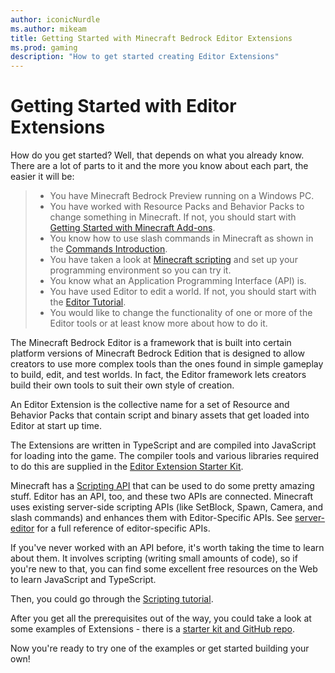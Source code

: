 ```yaml
---
author: iconicNurdle
ms.author: mikeam
title: Getting Started with Minecraft Bedrock Editor Extensions
ms.prod: gaming
description: "How to get started creating Editor Extensions"
---
```


# Getting Started with Editor Extensions

How do you get started? Well, that depends on what you already know. There are a lot of parts to it and the more you know about each part, the easier it will be:

>- You have Minecraft Bedrock Preview running on a Windows PC.
>- You have worked with Resource Packs and Behavior Packs to change something in Minecraft. If not, you should start with [Getting Started with Minecraft Add-ons](GettingStarted.md).
>- You know how to use slash commands in Minecraft as shown in the [Commands Introduction](CommandsIntroduction.md).
>- You have taken a look at [Minecraft scripting](../Documents/ScriptingGettingStarted.md) and set up your programming environment so you can try it.
>- You know what an Application Programming Interface (API) is.
>- You have used Editor to edit a world. If not, you should start with the [Editor Tutorial](EditorTutorial.md).
>- You would like to change the functionality of one or more of the Editor tools or at least know more about how to do it.

The Minecraft Bedrock Editor is a framework that is built into certain platform versions of Minecraft Bedrock Edition that is designed to allow creators to use more complex tools than the ones found in simple gameplay to build, edit, and test worlds. In fact, the Editor framework lets creators build their own tools to suit their own style of creation.

An Editor Extension is the collective name for a set of Resource and Behavior Packs that contain script and binary assets that get loaded into Editor at start up time.

The Extensions are written in TypeScript and are compiled into JavaScript for loading into the game. The compiler tools and various libraries required to do this are supplied in the [Editor Extension Starter Kit](https://github.com/Mojang/minecraft-editor).

Minecraft has a [Scripting API](./ScriptingGettingStarted.md) that can be used to do some pretty amazing stuff. Editor has an API, too, and these two APIs are connected. Minecraft uses existing server-side scripting APIs (like SetBlock, Spawn, Camera, and slash commands) and enhances them with Editor-Specific APIs. See [server-editor](../ScriptAPI/minecraft/server-editor/minecraft-server-editor.md) for a full reference of editor-specific APIs.

If you've never worked with an API before, it's worth taking the time to learn about them. It involves scripting (writing small amounts of code), so if you're new to that, you can find some excellent free resources on the Web to learn JavaScript and TypeScript.

Then, you could go through the [Scripting tutorial](./ScriptingGettingStarted.md).

After you get all the prerequisites out of the way, you could take a look at some examples of Extensions - there is a [starter kit and GitHub repo](https://github.com/mojang/minecraft-editor).

Now you're ready to try one of the examples or get started building your own!
